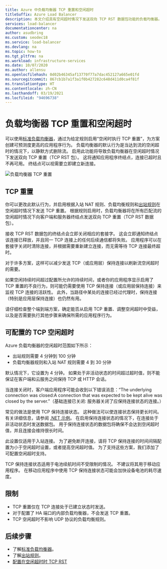 ```yaml
---
title: Azure 中负载均衡器 TCP 重置和空闲超时
titleSuffix: Azure Load Balancer
description: 本文介绍具有空闲超时情况下发送双向 TCP RST 数据包功能的负载均衡器。
services: load-balancer
documentationcenter: na
author: asudbring
ms.custom: seodec18
ms.service: load-balancer
ms.devlang: na
ms.topic: how-to
ms.tgt_pltfrm: na
ms.workload: infrastructure-services
ms.date: 10/07/2020
ms.author: allensu
ms.openlocfilehash: 0d02b46345af13770f77a7dac452127a665e01fd
ms.sourcegitcommit: 867cb1b7a1f3a1f0b427282c648d411d0ca4f81f
ms.translationtype: HT
ms.contentlocale: zh-CN
ms.lasthandoff: 03/19/2021
ms.locfileid: "94696738"
---
```

# <a name="load-balancer-tcp-reset-and-idle-timeout"></a>负载均衡器 TCP 重置和空闲超时

可以使用[标准负载均衡器](./load-balancer-overview.md)，通过为给定规则启用“空闲时执行 TCP 重置”，为方案创建可预测度更高的应用程序行为。 负载均衡器的默认行为是当达到流的空闲超时的情况下，以静默方式删除流。  启用此功能将导致负载均衡器在空闲超时情况下发送双向 TCP 重置（TCP RST 包）。  这将通知应用程序终结点，连接已超时且不再可用。  终结点可以视需要立即建立新连接。

![负载均衡器 TCP 重置](media/load-balancer-tcp-reset/load-balancer-tcp-reset.png)
 
## <a name="tcp-reset"></a>TCP 重置

你可以更改此默认行为，并启用根据入站 NAT 规则、负载均衡规则和[出站规则](./load-balancer-outbound-connections.md#outboundrules)在空闲超时情况下发送 TCP 重置。  根据规则启用时，负载均衡器将在所有匹配流的空闲超时情况下向客户端和服务器终结点发送双向 TCP 重置（TCP RST 数据包）。

接收 TCP RST 数据包的终结点会立即关闭相应的套接字。 这会立即通知终结点该连接已释放，并且同一 TCP 连接上的任何后续通信都将失败。  应用程序可以在套接字关闭时清除连接，并根据需要重新建立连接，而无需等待 TCP 连接最终超时。

对于许多方案，这样可以减少发送 TCP（或应用层）保持连接以刷新流空闲超时的需要。 

如果空闲持续时间超过配置所允许的持续时间，或者你的应用程序显示启用了 TCP 重置的不良行为，则可能仍需要使用 TCP 保持连接（或应用层保持连接）来监视 TCP 连接的活跃性。  此外，当路径中某处的连接已经过代理时，保持连接（特别是应用层保持连接）也仍然有用。  

请仔细检查整个端到端方案，确定能否从启用 TCP 重置、调整空闲超时中受益，以及是否需要执行其他步骤来确保所需的应用程序行为。

## <a name="configurable-tcp-idle-timeout"></a>可配置的 TCP 空闲超时

Azure 负载均衡器的空闲超时范围如下所示：
-  出站规则需要 4 分钟到 100 分钟
-  负载均衡器规则和入站 NAT 规则需要 4 到 30 分钟

默认情况下，它设置为 4 分钟。 如果处于非活动状态的时间超过超时值，则不能保证在客户端和云服务之间保持 TCP 或 HTTP 会话。

当连接关闭时，客户端应用程序可能会收到以下错误消息：“The underlying connection was closed:A connection that was expected to be kept alive was closed by the server.”（基础连接已关闭: 服务器关闭了应保持连接状态的连接。）

常见的做法是使用 TCP 保持连接状态。 这种做法可以使连接状态保持更长时间。 有关详细信息，请参阅 [.NET 示例](/dotnet/api/system.net.servicepoint.settcpkeepalive)。 在启用保持连接状态的情况下，在连接处于非活动状态时发送数据包。 用于保持连接状态的数据包将确保不会达到空闲超时值，并且连接会维持很长时间。

此设置仅适用于入站连接。 为了避免断开连接，请将 TCP 保持连接的时间间隔配置为小于空闲超时设置，或者提高空闲超时值。 为了支持这些方案，我们添加了可配置空闲超时支持。

TCP 保持连接状态适用于电池续航时间不受限制的情况。 不建议将其用于移动应用程序。 在移动应用程序中使用 TCP 保持连接状态可能会加快设备电池的耗尽速度。


## <a name="limitations"></a>限制

- TCP 重置仅在 TCP 连接处于已建立状态时发送。
- 对于配置了 HA 端口的内部负载均衡器，不会发送 TCP 重置。
- TCP 空闲超时不影响 UDP 协议的负载均衡规则。

## <a name="next-steps"></a>后续步骤

- 了解[标准负载均衡器](./load-balancer-overview.md)。
- 了解[出站规则](./load-balancer-outbound-connections.md#outboundrules)。
- [配置在空闲超时时 TCP RST](load-balancer-tcp-idle-timeout.md)